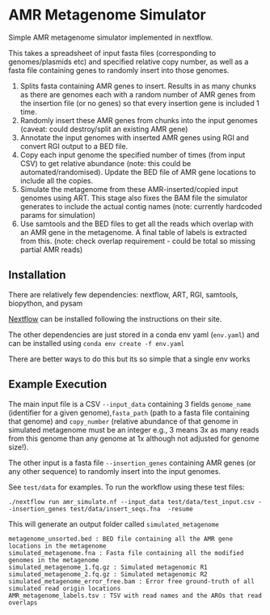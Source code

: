 # AMR Metagenome Simulator

Simple AMR metagenome simulator implemented in nextflow. 

This takes a spreadsheet of input fasta files (corresponding to genomes/plasmids etc) and specified relative copy number, as well as a fasta file containing genes to randomly insert into those genomes.

1. Splits fasta containing AMR genes to insert. Results in as many chunks as there are genomes each with a random number of AMR genes from the insertion file (or no genes) so that every insertion gene is included 1 time.
2. Randomly insert these AMR genes from chunks into the input genomes (caveat: could destroy/split an existing AMR gene)
3. Annotate the input genomes with inserted AMR genes using RGI and convert RGI output to a BED file.
4. Copy each input genome the specified number of times (from input CSV) to get relative abundance (note: this could be automated/randomised). Update the BED file of AMR gene locations to include all the copies.
5. Simulate the metagenome from these AMR-inserted/copied input genomes using ART. This stage also fixes the BAM file the simulator generates to include the actual contig names (note: currently hardcoded params for simulation)
6. Use samtools and the BED files to get all the reads which overlap with an AMR gene in the metagenome. A final table of labels is extracted from this. (note: check overlap requirement - could be total so missing partial AMR reads)

## Installation

There are relatively few dependencies: nextflow, ART, RGI, samtools, biopython, and pysam

[Nextflow](https://www.nextflow.io/) can be installed following the instructions on their site.

The other dependencies are just stored in a conda env yaml (`env.yaml`) and can be installed using `conda env create -f env.yaml`

There are better ways to do this but its so simple that a single env works

## Example Execution


The main input file is a CSV `--input_data` containing 3 fields `genome_name` (identifier for a given genome),`fasta_path` (path to a fasta file containing that genome) and `copy_number` (relative abundance of that genome in simulated metagenome must be an integer e.g., 3 means 3x as many reads from this genome than any genome at 1x although not adjusted for genome size!). 

The other input is a fasta file `--insertion_genes` containing AMR genes (or any other sequence) to randomly insert into the input genomes.

See `test/data` for examples. To run the workflow using these test files:

    ./nextflow run amr_simulate.nf --input_data test/data/test_input.csv --insertion_genes test/data/insert_seqs.fna  -resume

This will generate an output folder called `simulated_metagenome`

    metagenome_unsorted.bed : BED file containing all the AMR gene locations in the metagenome
    simulated_metagenome.fna : Fasta file containing all the modified genomes in the metagenome
    simulated_metagenome_1.fq.gz : Simulated metagenomic R1
    simulated_metagenome_2.fq.gz : Simulated metagenomic R2
    simulated_metagenome_error_free.bam : Error free ground-truth of all simulated read origin locations
    AMR_metagenome_labels.tsv : TSV with read names and the AROs that read overlaps


